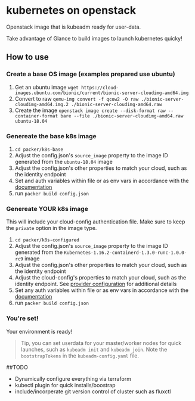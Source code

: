 # kubernetes on openstack

Openstack image that is kubeadm ready for user-data.

Take advantage of Glance to build images to launch kubernetes quicky!

## How to use

### Create a base OS image (examples prepared use ubuntu)
1. Get an ubuntu image `wget https://cloud-images.ubuntu.com/bionic/current/bionic-server-cloudimg-amd64.img`
2. Convert to raw `qemu-img convert -f qcow2 -O raw ./bionic-server-cloudimg-amd64.img.2 ./bionic-server-cloudimg-amd64.raw`
3. Create the image `openstack image create --disk-format raw --container-format bare --file ./bionic-server-cloudimg-amd64.raw ubuntu-18.04`

### Genereate the base k8s image
1. `cd packer/k8s-base`
2. Adjust the config.json's `source_image` property to the image ID generated from the `ubuntu-18.04` image
3. Adjust the config.json's other properties to match your cloud, such as the identity endpoint
4. Set and auth variables within file or as env vars in accordance with the [documentation](https://www.packer.io/docs/builders/openstack.html#optional-)
5. run `packer build config.json`

### Genereate YOUR k8s image
This will include your cloud-config authentication file. Make sure to keep the `private` option in the image type. 
1. `cd packer/k8s-configured`
2. Adjust the config.json's `source_image` property to the image ID generated from the `Kubernetes-1.16.2-containerd-1.3.0-runc-1.0.0-rc9` image
3. Adjust the config.json's other properties to match your cloud, such as the identity endpoint
4. Adjust the cloud-config's properties to match your cloud, such as the identity endpoint. See [provider configuration](https://github.com/kubernetes/cloud-provider-openstack/blob/master/docs/provider-configuration.md#global) for additional details
4. Set any auth variables within file or as env vars in accordance with the [documentation](https://www.packer.io/docs/builders/openstack.html#optional-)
5. run `packer build config.json`

### You're set!
Your environment is ready!
>Tip, you can set userdata for your master/worker nodes for quick launches, such as `kubeadm init` and `kubeadm join`. Note the `bootstrapTokens` in the `kubeadm-config.yaml` file. 



##TODO

- Dynamically configure everything via terraform
- kubectl plugin for quick installs/boostrap
- include/incorperate git version control of cluster such as fluxctl